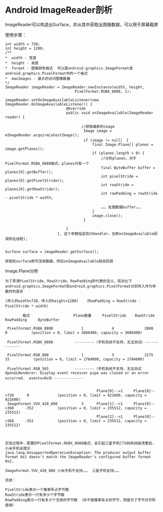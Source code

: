 # Android ImageReader剖析

ImageReader可以构造出Surface，并从其中获取出图像数据，可以用于屏幕截屏


使用步骤：

    int width = 720;
    int height = 1280;
    /**
    *  width - 宽度
    *  height - 高度
    *  format - 图像颜色格式  可以是android.graphics.ImageFormat或android.graphics.PixelFormat中的一个格式
    *  maxImages - 最大的访问图像数量
    */
    ImageReader imageReader = ImageReader.newInstance(width, height,
                                    PixelFormat.RGBA_8888, 1);    
                                    
    imageReader.setOnImageAvailableListener(new ImageReader.OnImageAvailableListener() {
                                @Override
                                public void onImageAvailable(ImageReader reader) {
                                       
                                       //获取最新的image
                                        Image image = mImageReader.acquireLatestImage();
                                        if (image != null） {
                                            final Image.Plane[] planes = image.getPlanes();
                                            if (planes.length > 0) {
                                                //分析planes，对于PixelFormat.RGBA_8888格式，planes只有一个
                                                final ByteBuffer buffer = planes[0].getBuffer();
                                                int pixelStride = planes[0].getPixelStride();
                                                int rowStride = planes[0].getRowStride();
                                                int rowPadding = rowStride - pixelStride * width;
                                                
                                                。。。处理数据buffer。。。
                                            }
                                            image.close();
                                        }
                                       
                                }
                            }, 这个参数指定执行Handler，也即onImageAvailable回调所在线程);
                            
                            
    Surface surface = imageReader.getSurface();
    
    获取到surface即可渲染数据，然后onImageAvailable就会回调
    
    
Image.Plane分析

    为了弄清PixelStride、RowStride、RowPadding所代表的含义，现对比下
    android.graphics.ImageFormat和android.graphics.PixelFormat分别传入作为参数时的差异
    
    (传入的width=720，传入的height=1280)   （RowPadding = RowStride - PixelStride * width）
    
            格式                    Plane数量     PixelStride    RowStride      RowPadding     ByteBuffer 
    
     PixelFormat.RGBA_8888             1             4              2880           0           (position = 0, limit = 3686400, capacity = 3686400)
     
     PixelFormat.RGBX_8888          ---------（手机系统不支持，无法测试）-------------
     
     PixelFormat.RGB_888               1             3              2175           15           (position = 0, limit = 2784000, capacity = 2784000)
     
     PixelFormat.RGB_565            ---------（手机系统不支持，无法测试  OpenGLRenderer: Display event receiver pipe was closed or an error occurred.  events=0x9）-------------
     
                                                  
                                              Plane[0]-->1     Plane[0]-->720      0             (position = 0, limit = 921600, capacity = 921600)
     ImageFormat.YUV_420_888           3      Plane[1]-->1     Plane[0]-->368     -352           (position = 0, limit = 235512, capacity = 235512)
                                              Plane[2]-->1     Plane[0]-->368     -352           (position = 0, limit = 235512, capacity = 235512)                             
                                                                                                              
                                                                                                              
                                                                                                                  
    实验过程中，配置的PixelFormat.RGBX_8888格式，会引起三星手机C7100系统崩溃重启，小米手机会提示
    java.lang.UnsupportedOperationException: The producer output buffer format 0x1 doesn't match the ImageReader's configured buffer format 0x2.
    
    ImageFormat.YUV_420_888 小米手机不支持。。。 三星手机支持。。。
    
    总结：
    
    PixelStride表示一个像素所占字节数
    RowStride表示一行有多少个字节数
    RowPadding表示一行有多少个无效的字节数 （并不是像素有关的字节，而是为了字节对齐所使用）
    